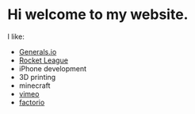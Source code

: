 # Hi welcome to my website.

I like:

* [Generals.io](http://generals.io)
* [Rocket League](http://Rocketleague.com)
* iPhone development
* 3D printing
* minecraft
* [vimeo](http://vimeo.com/mduck)
* [factorio](http://www.GoG.com/game/factorio)
